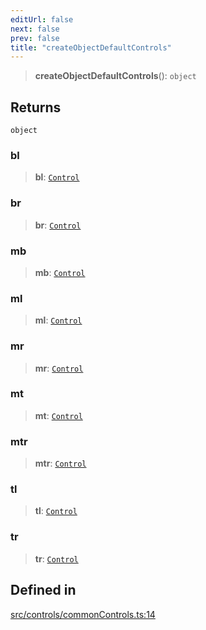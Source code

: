 ```yaml
---
editUrl: false
next: false
prev: false
title: "createObjectDefaultControls"
---
```


> **createObjectDefaultControls**(): `object`

## Returns

`object`

### bl

> **bl**: [`Control`](/api/classes/control/)

### br

> **br**: [`Control`](/api/classes/control/)

### mb

> **mb**: [`Control`](/api/classes/control/)

### ml

> **ml**: [`Control`](/api/classes/control/)

### mr

> **mr**: [`Control`](/api/classes/control/)

### mt

> **mt**: [`Control`](/api/classes/control/)

### mtr

> **mtr**: [`Control`](/api/classes/control/)

### tl

> **tl**: [`Control`](/api/classes/control/)

### tr

> **tr**: [`Control`](/api/classes/control/)

## Defined in

[src/controls/commonControls.ts:14](https://github.com/fabricjs/fabric.js/blob/v6.0.0-rc4/src/controls/commonControls.ts#L14)
